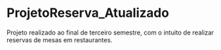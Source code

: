 # ProjetoReserva_Atualizado

Projeto realizado ao final de terceiro semestre, com o intuito de realizar reservas de mesas em restaurantes.
